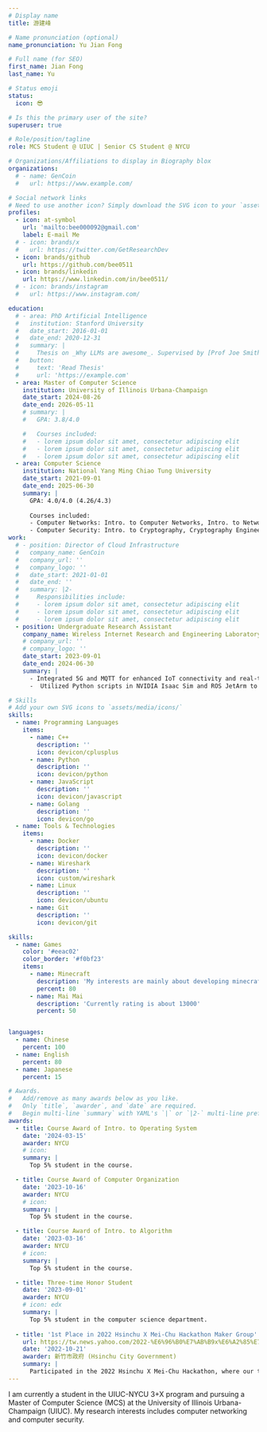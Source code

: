 ```yaml
---
# Display name
title: 游建峰

# Name pronunciation (optional)
name_pronunciation: Yu Jian Fong

# Full name (for SEO)
first_name: Jian Fong
last_name: Yu

# Status emoji
status:
  icon: 😎

# Is this the primary user of the site?
superuser: true

# Role/position/tagline
role: MCS Student @ UIUC | Senior CS Student @ NYCU

# Organizations/Affiliations to display in Biography blox
organizations:
  # - name: GenCoin
  #   url: https://www.example.com/

# Social network links
# Need to use another icon? Simply download the SVG icon to your `assets/media/icons/` folder.
profiles:
  - icon: at-symbol
    url: 'mailto:bee000092@gmail.com'
    label: E-mail Me
  # - icon: brands/x
  #   url: https://twitter.com/GetResearchDev
  - icon: brands/github
    url: https://github.com/bee0511
  - icon: brands/linkedin
    url: https://www.linkedin.com/in/bee0511/
  # - icon: brands/instagram
  #   url: https://www.instagram.com/

education:
  # - area: PhD Artificial Intelligence
  #   institution: Stanford University
  #   date_start: 2016-01-01
  #   date_end: 2020-12-31
  #   summary: |
  #     Thesis on _Why LLMs are awesome_. Supervised by [Prof Joe Smith](https://example.com). Presented papers at 5 IEEE conferences with the contributions being published in 2 Springer journals.
  #   button:
  #     text: 'Read Thesis'
  #     url: 'https://example.com'
  - area: Master of Computer Science
    institution: University of Illinois Urbana‑Champaign
    date_start: 2024-08-26
    date_end: 2026-05-11
    # summary: |
    #   GPA: 3.8/4.0

    #   Courses included:
    #   - lorem ipsum dolor sit amet, consectetur adipiscing elit
    #   - lorem ipsum dolor sit amet, consectetur adipiscing elit
    #   - lorem ipsum dolor sit amet, consectetur adipiscing elit
  - area: Computer Science
    institution: National Yang Ming Chiao Tung University
    date_start: 2021-09-01
    date_end: 2025-06-30
    summary: |
      GPA: 4.0/4.0 (4.26/4.3)
      
      Courses included:
      - Computer Networks: Intro. to Computer Networks, Intro. to Network Programming
      - Computer Security: Intro. to Cryptography, Cryptography Engineering, Computer Security Capstone
work:
  # - position: Director of Cloud Infrastructure
  #   company_name: GenCoin
  #   company_url: ''
  #   company_logo: ''
  #   date_start: 2021-01-01
  #   date_end: ''
  #   summary: |2-
  #     Responsibilities include:
  #     - lorem ipsum dolor sit amet, consectetur adipiscing elit
  #     - lorem ipsum dolor sit amet, consectetur adipiscing elit
  #     - lorem ipsum dolor sit amet, consectetur adipiscing elit
  - position: Undergraduate Research Assistant
    company_name: Wireless Internet Research and Engineering Laboratory
    # company_url: ''
    # company_logo: ''
    date_start: 2023-09-01
    date_end: 2024-06-30
    summary: |
      - Integrated 5G and MQTT for enhanced IoT connectivity and real‑time monitoring in digital twin technology.
      -  Utilized Python scripts in NVIDIA Isaac Sim and ROS JetArm to simulate and control digital twins for accurate real‑time representation and feedback.

# Skills
# Add your own SVG icons to `assets/media/icons/`
skills:
  - name: Programming Languages
    items:
      - name: C++
        description: ''
        icon: devicon/cplusplus
      - name: Python
        description: ''
        icon: devicon/python
      - name: JavaScript
        description: ''
        icon: devicon/javascript
      - name: Golang
        description: ''
        icon: devicon/go
  - name: Tools & Technologies
    items:
      - name: Docker
        description: ''
        icon: devicon/docker
      - name: Wireshark
        description: ''
        icon: custom/wireshark
      - name: Linux
        description: ''
        icon: devicon/ubuntu
      - name: Git
        description: ''
        icon: devicon/git

skills:
  - name: Games
    color: '#eeac02'
    color_border: '#f0bf23'
    items:
      - name: Minecraft
        description: 'My interests are mainly about developing minecraft bots.'
        percent: 80
      - name: Mai Mai
        description: 'Currently rating is about 13000'
        percent: 50


languages:
  - name: Chinese
    percent: 100
  - name: English
    percent: 80
  - name: Japanese
    percent: 15

# Awards.
#   Add/remove as many awards below as you like.
#   Only `title`, `awarder`, and `date` are required.
#   Begin multi-line `summary` with YAML's `|` or `|2-` multi-line prefix and indent 2 spaces below.
awards:
  - title: Course Award of Intro. to Operating System
    date: '2024-03-15'
    awarder: NYCU
    # icon: 
    summary: |
      Top 5% student in the course.

  - title: Course Award of Computer Organization
    date: '2023-10-16'
    awarder: NYCU
    # icon: 
    summary: |
      Top 5% student in the course.

  - title: Course Award of Intro. to Algorithm
    date: '2023-03-16'
    awarder: NYCU
    # icon: 
    summary: |
      Top 5% student in the course.

  - title: Three-time Honor Student
    date: '2023-09-01'
    awarder: NYCU
    # icon: edx
    summary: |
      Top 5% student in the computer science department.
      
  - title: '1st Place in 2022 Hsinchu X Mei-Chu Hackathon Maker Group'
    url: https://tw.news.yahoo.com/2022-%E6%96%B0%E7%AB%B9x%E6%A2%85%E7%AB%B9%E9%BB%91%E5%AE%A2%E6%9D%BE-%E7%AB%B6%E8%B3%BD%E7%B5%90%E6%9E%9C%E5%87%BA%E7%88%90-102750795.html
    date: '2022-10-21'
    awarder: 新竹市政府 (Hsinchu City Government)
    summary: |
      Participated in the 2022 Hsinchu X Mei-Chu Hackathon, where our team, 藍黑雙劍快速GPA4.3連擊封bee鬼 (Blue and Black Dual Swords Quick GPA 4.3 Combo Seals Bee Ghost), proposed an innovative solution aimed at optimizing user experience for restaurant selection based on various criteria such as location, user reviews, and specific user requirements.
---
```


I am currently a student in the UIUC-NYCU 3+X program and pursuing a Master of Computer Science (MCS) at the University of Illinois Urbana-Champaign (UIUC). My research interests includes computer networking and computer security.
